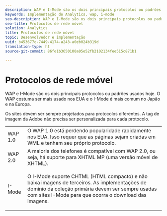 ```yaml
---
description: WAP e I-Mode são os dois principais protocolos ou padrões usados hoje. O WAP costuma ser mais usado nos EUA e o I-Mode é mais comum no Japão e na Europa.
keywords: Implementação do Analytics, wap, i-mode
seo-description: WAP e I-Mode são os dois principais protocolos ou padrões usados hoje. O WAP costuma ser mais usado nos EUA e o I-Mode é mais comum no Japão e na Europa.
seo-title: Protocolos de rede móvel
solution: Analytics
title: Protocolos de rede móvel
topic: Desenvolvedor e implementação
uuid: b453677c-7449-4174-a243-a0eb024b319d
translation-type: ht
source-git-commit: 86fe1b3650100a05e52fb2102134fee515c871b1

---
```



# Protocolos de rede móvel

WAP e I-Mode são os dois principais protocolos ou padrões usados hoje. O WAP costuma ser mais usado nos EUA e o I-Mode é mais comum no Japão e na Europa.

Os sites devem ser sempre projetados para protocolos diferentes. A tag de imagem da Adobe não precisa ser personalizada para cada protocolo.

<table id="table_EBE71664615F48E28B05C767ABDA062B"> 
 <tbody> 
  <tr> 
   <td colname="col1"> WAP 1.0 </td> 
   <td colname="col2"> O WAP 1.0 está perdendo popularidade rapidamente nos EUA. Isso requer que as páginas sejam criadas em WML e tenham seu próprio protocolo. </td> 
  </tr> 
  <tr> 
   <td colname="col1"> WAP 2.0 </td> 
   <td colname="col2"> A maioria dos telefones é compatível com WAP 2.0, ou seja, há suporte para XHTML MP (uma versão móvel de XHTML). </td> 
  </tr> 
  <tr> 
   <td colname="col1"> I-Mode </td> 
   <td colname="col2"> <p> O I-Mode suporte CHTML (HTML compacto) e não baixa imagens de terceiros. As implementações de domínio da coleção primária devem ser sempre usadas com sites I-Mode para que ocorra o download das imagens. </p> </td> 
  </tr> 
 </tbody> 
</table>

